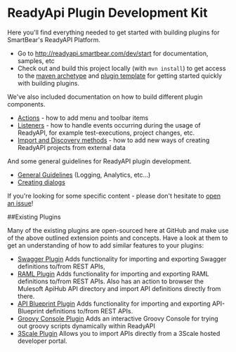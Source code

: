 ReadyApi Plugin Development Kit
==================================

Here you'll find everything needed to get started with building plugins for SmartBear's ReadyAPI Platform.

* Go to http://readyapi.smartbear.com/dev/start for documentation, samples, etc
* Check out and build this project locally (with ```mvn install```) to get access to the [maven archetype](https://github.com/SmartBear/ready-api-plugins/tree/master/ready-api-plugin-archetype) and [plugin template](https://github.com/SmartBear/ready-api-plugins/tree/master/ready-api-plugin-template) for getting started
  quickly with building plugins.
    
We've also included documentation on how to build different plugin components.

* [Actions](actions-basic.md) - how to add menu and toolbar items
* [Listeners](listeners.md) - how to handle events occurring during the usage of ReadyAPI, for example test-executions,
project changes, etc.                                      
* [Import and Discovery methods](import-and-discovery.md) - how to add new ways of creating ReadyAPI projects from 
 external data

And some general guidelines for ReadyAPI plugin development.

* [General Guidelines](dev-guidelines.md) (Logging, Analytics, etc...)
* [Creating dialogs](creating-dialogs.md)

If you're looking for some specific content - please don't hesitate to 
[open an issue](https://github.com/SmartBear/ready-api-plugins/issues/new)!

##Existing Plugins

Many of the existing plugins are open-sourced here at GitHub and make use of the above outlined extension points and 
concepts. Have a look at them to get an understanding of how to add similar features to your plugins:

 * [Swagger Plugin](https://github.com/olensmar/soapui-swagger-plugin) Adds functionality for importing and exporting
 Swagger definitions to/from REST APIs,
 * [RAML Plugin](https://github.com/olensmar/soapui-raml-plugin) Adds functionality for importing and exporting RAML
 definitions to/from REST APIs. Also has an action to browser the Mulesoft ApiHub API directory and import API definitions
 directly from there.
 * [API Blueprint Plugin](https://github.com/olensmar/soapui-blueprint-plugin) Adds functionality for importing and exporting
 API-Blueprint definitions to/from REST APIs. 
 * [Groovy Console Plugin](https://github.com/olensmar/soapui-groovy-console-plugin) Adds an interactive Groovy Console for 
 trying out groovy scripts dynamically within ReadyAPI
 * [3Scale Plugin](https://github.com/SmartBear/ready-3scale-plugin) Allows you to import APIs directly from a 3Scale hosted developer portal.


 
